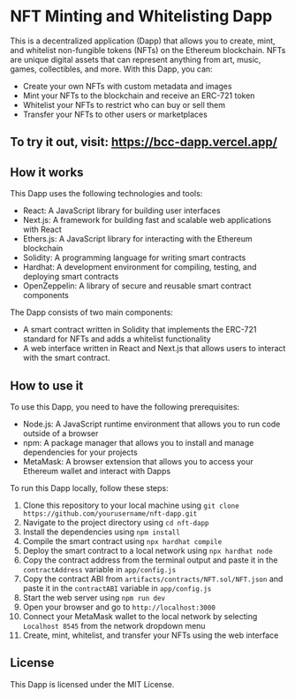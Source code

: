 # NFT Minting and Whitelisting Dapp

This is a decentralized application (Dapp) that allows you to create, mint, and whitelist non-fungible tokens (NFTs) on the Ethereum blockchain. NFTs are unique digital assets that can represent anything from art, music, games, collectibles, and more. With this Dapp, you can:

- Create your own NFTs with custom metadata and images
- Mint your NFTs to the blockchain and receive an ERC-721 token
- Whitelist your NFTs to restrict who can buy or sell them
- Transfer your NFTs to other users or marketplaces
## To try it out, visit: https://bcc-dapp.vercel.app/
## How it works

This Dapp uses the following technologies and tools:

- React: A JavaScript library for building user interfaces
- Next.js: A framework for building fast and scalable web applications with React
- Ethers.js: A JavaScript library for interacting with the Ethereum blockchain
- Solidity: A programming language for writing smart contracts
- Hardhat: A development environment for compiling, testing, and deploying smart contracts
- OpenZeppelin: A library of secure and reusable smart contract components

The Dapp consists of two main components:

- A smart contract written in Solidity that implements the ERC-721 standard for NFTs and adds a whitelist functionality
- A web interface written in React and Next.js that allows users to interact with the smart contract.

## How to use it

To use this Dapp, you need to have the following prerequisites:

- Node.js: A JavaScript runtime environment that allows you to run code outside of a browser
- npm: A package manager that allows you to install and manage dependencies for your projects
- MetaMask: A browser extension that allows you to access your Ethereum wallet and interact with Dapps

To run this Dapp locally, follow these steps:

1. Clone this repository to your local machine using `git clone https://github.com/yourusername/nft-dapp.git`
2. Navigate to the project directory using `cd nft-dapp`
3. Install the dependencies using `npm install`
4. Compile the smart contract using `npx hardhat compile`
5. Deploy the smart contract to a local network using `npx hardhat node`
6. Copy the contract address from the terminal output and paste it in the `contractAddress` variable in `app/config.js`
7. Copy the contract ABI from `artifacts/contracts/NFT.sol/NFT.json` and paste it in the `contractABI` variable in `app/config.js`
8. Start the web server using `npm run dev`
9. Open your browser and go to `http://localhost:3000`
10. Connect your MetaMask wallet to the local network by selecting `Localhost 8545` from the network dropdown menu
11. Create, mint, whitelist, and transfer your NFTs using the web interface

## License

This Dapp is licensed under the MIT License.
